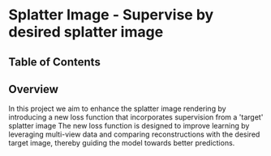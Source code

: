 # Splatter Image - Supervise by desired splatter image
## Table of Contents
    


## Overview
In this project we aim to enhance the splatter image rendering by introducing a new loss function that incorporates supervision from a 'target' splatter image The new loss function is designed to improve learning by leveraging multi-view data and comparing reconstructions with the desired target image, thereby guiding the model towards better predictions.